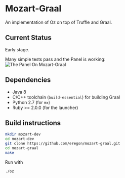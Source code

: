 # Mozart-Graal

An implementation of Oz on top of Truffle and Graal.

## Current Status

Early stage.

Many simple tests pass and the Panel is working:
![The Panel On Mozart-Graal](https://pbs.twimg.com/media/Cf_bHhQXIAAtp_X.png)

## Dependencies

* Java 8
* C/C++ toolchain (`build-essential`) for building Graal
* Python 2.7 (for `mx`)
* Ruby >= 2.0.0 (for the launcher)

## Build instructions

```bash
mkdir mozart-dev
cd mozart-dev
git clone https://github.com/eregon/mozart-graal.git
cd mozart-graal
make
```

Run with
```bash
./oz
```
